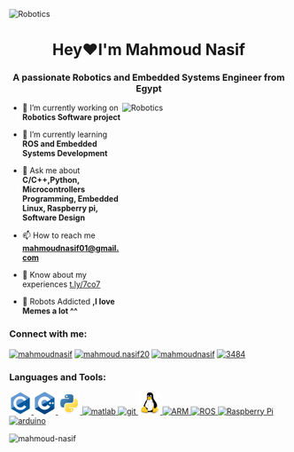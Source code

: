 <img height="300" width="1500" alt="Robotics" src="https://user-images.githubusercontent.com/98699016/235197391-88aeba38-c413-46fe-b4d1-4404ce258f6d.png">
<h1 align="center">Hey❤️I'm Mahmoud Nasif</h1>
<h3 align="center">A passionate Robotics and Embedded Systems Engineer from Egypt</h3>


<img align="right" height="350" width="300" alt="Robotics" src="https://user-images.githubusercontent.com/98699016/235193647-6d9c741d-a7ce-4798-9034-e3fa7eb06a4d.gif">


- 🔭 I’m currently working on **Robotics Software project**

- 🌱 I’m currently learning **ROS and Embedded Systems Development**

- 💬 Ask me about **C/C++,Python, Microcontrollers Programming, Embedded Linux, Raspberry pi, Software Design**

- 📫 How to reach me **mahmoudnasif01@gmail.com**

- 📄 Know about my experiences [t.ly/7co7](t.ly/7co7)

- 🤖 Robots Addicted **,I love Memes a lot ^^**

<h3 align="left">Connect with me:</h3>
<p align="left">
<a href="https://linkedin.com/in/mahmoudnasif" target="blank"><img align="center" src="https://raw.githubusercontent.com/rahuldkjain/github-profile-readme-generator/master/src/images/icons/Social/linked-in-alt.svg" alt="mahmoudnasif" height="30" width="40" /></a>
<a href="https://fb.com/mahmoud.nasif20" target="blank"><img align="center" src="https://raw.githubusercontent.com/rahuldkjain/github-profile-readme-generator/master/src/images/icons/Social/facebook.svg" alt="mahmoud.nasif20" height="30" width="40" /></a>
<a href="https://www.hackerrank.com/mahmoudnasif" target="blank"><img align="center" src="https://raw.githubusercontent.com/rahuldkjain/github-profile-readme-generator/master/src/images/icons/Social/hackerrank.svg" alt="mahmoudnasif" height="30" width="40" /></a>
<a href="https://discordapp.com/users/720730987524390986" target="blank"><img align="center" src="https://raw.githubusercontent.com/rahuldkjain/github-profile-readme-generator/master/src/images/icons/Social/discord.svg" alt="3484" height="30" width="40" /></a>
</p>

<h3 align="left">Languages and Tools:</h3>
<p align="left">  <a href="https://www.cprogramming.com/" target="_blank" rel="noreferrer"> <img src="https://raw.githubusercontent.com/devicons/devicon/master/icons/c/c-original.svg" alt="c" width="40" height="40"/> </a> 
<a href="https://www.w3schools.com/cpp/" target="_blank" rel="noreferrer"> <img src="https://raw.githubusercontent.com/devicons/devicon/master/icons/cplusplus/cplusplus-original.svg" alt="cplusplus" width="40" height="40"/> </a> 
<a href="https://www.python.org" target="_blank" rel="noreferrer"> <img src="https://raw.githubusercontent.com/devicons/devicon/master/icons/python/python-original.svg" alt="python" width="40" height="40"/> </a>
<a href="https://www.mathworks.com/" target="_blank" rel="noreferrer"> <img src="https://upload.wikimedia.org/wikipedia/commons/2/21/Matlab_Logo.png" alt="matlab" width="40" height="40"/> </a> 
<a href="https://git-scm.com/" target="_blank" rel="noreferrer"> <img src="https://www.vectorlogo.zone/logos/git-scm/git-scm-icon.svg" alt="git" width="40" height="40"/> </a> 
<a href="https://www.linux.org/" target="_blank" rel="noreferrer"> <img src="https://raw.githubusercontent.com/devicons/devicon/master/icons/linux/linux-original.svg" alt="linux" width="40" height="40"/> </a> 
<a href="https://www.arm.com" target="_blank" rel="noreferrer"> <img src="https://upload.wikimedia.org/wikipedia/commons/thumb/6/60/ARM_logo.svg/2560px-ARM_logo.svg.png" alt="ARM" width="80" height="40"/> </a> 
<a href="https://www.ros.org" target="_blank" rel="noreferrer"> <img src="https://www.ros.org/imgs/logo-white.png" alt="ROS" width="100" height="40"/> </a>
<a href="https://www.raspberrypi.org/" target="_blank" rel="noreferrer"> <img src="https://www.raspberrypi.com/app/uploads/2020/06/raspberrry_pi_logo.png" alt="Raspberry Pi" width="40" height="40"/> </a> <a href="https://www.arduino.cc/" target="_blank" rel="noreferrer"> <img src="https://cdn.worldvectorlogo.com/logos/arduino-1.svg" alt="arduino" width="40" height="40"/> </a></p>

<p><img align="center" src="https://github-readme-stats.vercel.app/api/top-langs?username=mahmoud-nasif&show_icons=true&locale=en&layout=compact" alt="mahmoud-nasif" /></p>

